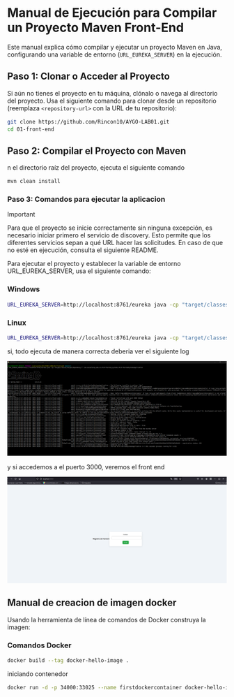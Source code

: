 # Manual de Ejecución para Compilar un Proyecto Maven Front-End

Este manual explica cómo compilar y ejecutar un proyecto Maven en Java, configurando una variable de entorno (`URL_EUREKA_SERVER`) en la ejecución.


## Paso 1: Clonar o Acceder al Proyecto

Si aún no tienes el proyecto en tu máquina, clónalo o navega al directorio del proyecto. Usa el siguiente comando para clonar desde un repositorio (reemplaza `<repository-url>` con la URL de tu repositorio):

```bash
git clone https://github.com/Rincon10/AYGO-LAB01.git
cd 01-front-end
```

## Paso 2: Compilar el Proyecto con Maven

n el directorio raíz del proyecto, ejecuta el siguiente comando 

```bash
mvn clean install
```

### Paso 3: Comandos para ejecutar la aplicacion 

>[!IMPORTANT]
Para que el proyecto se inicie correctamente sin ninguna excepción, es necesario iniciar primero el servicio de discovery. Esto permite que los diferentes servicios sepan a qué URL hacer las solicitudes. En caso de que no esté en ejecución, consulta el siguiente README.

Para ejecutar el proyecto y establecer la variable de entorno URL_EUREKA_SERVER, usa el siguiente comando:

### Windows


```bash
URL_EUREKA_SERVER=http://localhost:8761/eureka java -cp "target/classes;target/dependency/*" com.escuelaing.edu.co.distribuited_systems.DistribuitedSystemsApplication
```

### Linux

```bash
URL_EUREKA_SERVER=http://localhost:8761/eureka java -cp "target/classes:target/dependency/*" com.escuelaing.edu.co.distribuited_systems.DistribuitedSystemsApplication
```

si, todo ejecuta de manera correcta deberia ver el siguiente log

![alt text](../docs/img/02-cmd-front.png)

y si accedemos a el puerto 3000, veremos el front end 

![alt text](../docs/img/03-front.png)

## Manual de creacion de imagen docker

Usando la herramienta de línea de comandos de Docker construya la imagen:
### Comandos Docker

```bash 
docker build --tag docker-hello-image .
```

iniciando contenedor
```bash
docker run -d -p 34000:33025 --name firstdockercontainer docker-hello-image`
```
